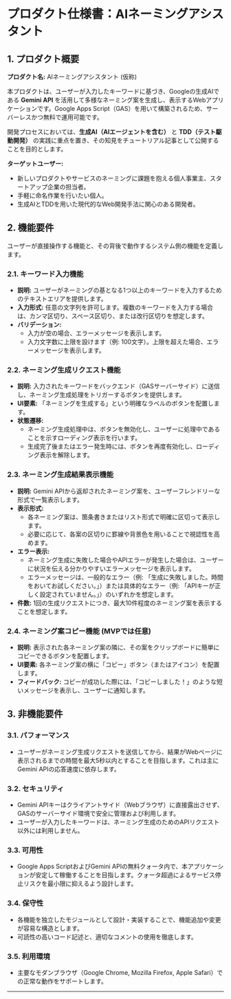 # プロダクト仕様書：AIネーミングアシスタント

## 1\. プロダクト概要

**プロダクト名:** AIネーミングアシスタント (仮称)

本プロダクトは、ユーザーが入力したキーワードに基づき、Googleの生成AIである **Gemini API** を活用して多様なネーミング案を生成し、表示するWebアプリケーションです。Google Apps Script（GAS）を用いて構築されるため、サーバーレスかつ無料で運用可能です。

開発プロセスにおいては、**生成AI（AIエージェントを含む）** と **TDD（テスト駆動開発）** の実践に重点を置き、その知見をチュートリアル記事として公開することを目的とします。

**ターゲットユーザー:**

  * 新しいプロダクトやサービスのネーミングに課題を抱える個人事業主、スタートアップ企業の担当者。
  * 手軽に命名作業を行いたい個人。
  * 生成AIとTDDを用いた現代的なWeb開発手法に関心のある開発者。

## 2\. 機能要件

ユーザーが直接操作する機能と、その背後で動作するシステム側の機能を定義します。

### 2.1. キーワード入力機能

  * **説明:** ユーザーがネーミングの基となる1つ以上のキーワードを入力するためのテキストエリアを提供します。
  * **入力形式:** 任意の文字列を許可します。複数のキーワードを入力する場合は、カンマ区切り、スペース区切り、または改行区切りを想定します。
  * **バリデーション:**
      * 入力が空の場合、エラーメッセージを表示します。
      * 入力文字数に上限を設けます（例: 100文字）。上限を超えた場合、エラーメッセージを表示します。

### 2.2. ネーミング生成リクエスト機能

  * **説明:** 入力されたキーワードをバックエンド（GASサーバーサイド）に送信し、ネーミング生成処理をトリガーするボタンを提供します。
  * **UI要素:** 「ネーミングを生成する」という明確なラベルのボタンを配置します。
  * **状態遷移:**
      * ネーミング生成処理中は、ボタンを無効化し、ユーザーに処理中であることを示すローディング表示を行います。
      * 生成完了後またはエラー発生時には、ボタンを再度有効化し、ローディング表示を解除します。

### 2.3. ネーミング生成結果表示機能

  * **説明:** Gemini APIから返却されたネーミング案を、ユーザーフレンドリーな形式で一覧表示します。
  * **表示形式:**
      * 各ネーミング案は、箇条書きまたはリスト形式で明確に区切って表示します。
      * 必要に応じて、各案の区切りに罫線や背景色を用いることで視認性を高めます。
  * **エラー表示:**
      * ネーミング生成に失敗した場合やAPIエラーが発生した場合は、ユーザーに状況を伝える分かりやすいエラーメッセージを表示します。
      * エラーメッセージは、一般的なエラー（例: 「生成に失敗しました。時間をおいてお試しください。」）または具体的なエラー（例: 「APIキーが正しく設定されていません。」）のいずれかを想定します。
  * **件数:** 1回の生成リクエストにつき、最大10件程度のネーミング案を表示することを想定します。

### 2.4. ネーミング案コピー機能 (MVPでは任意)

  * **説明:** 表示された各ネーミング案の隣に、その案をクリップボードに簡単にコピーできるボタンを配置します。
  * **UI要素:** 各ネーミング案の横に「コピー」ボタン（またはアイコン）を配置します。
  * **フィードバック:** コピーが成功した際には、「コピーしました！」のような短いメッセージを表示し、ユーザーに通知します。

## 3\. 非機能要件

### 3.1. パフォーマンス

  * ユーザーがネーミング生成リクエストを送信してから、結果がWebページに表示されるまでの時間を最大5秒以内とすることを目指します。これは主にGemini APIの応答速度に依存します。

### 3.2. セキュリティ

  * Gemini APIキーはクライアントサイド（Webブラウザ）に直接露出させず、GASのサーバーサイド環境で安全に管理および利用します。
  * ユーザーが入力したキーワードは、ネーミング生成のためのAPIリクエスト以外には利用しません。

### 3.3. 可用性

  * Google Apps ScriptおよびGemini APIの無料クォータ内で、本アプリケーションが安定して稼働することを目指します。クォータ超過によるサービス停止リスクを最小限に抑えるよう設計します。

### 3.4. 保守性

  * 各機能を独立したモジュールとして設計・実装することで、機能追加や変更が容易な構造とします。
  * 可読性の高いコード記述と、適切なコメントの使用を徹底します。

### 3.5. 利用環境

  * 主要なモダンブラウザ（Google Chrome, Mozilla Firefox, Apple Safari）での正常な動作をサポートします。

-----
